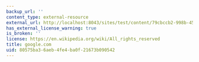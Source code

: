 ```yaml
---
backup_url: ''
content_type: external-resource
external_url: http://localhost:8043/sites/test/content/79cbccb2-998b-4548-96be-90a1cc57fa9e/?ocw_resource_link_uuid=79cbccb2-998b-4548-96be-90a1cc57fa9e&ocw_resource_link_suffix=
has_external_license_warning: true
is_broken: ''
license: https://en.wikipedia.org/wiki/All_rights_reserved
title: google.com
uid: 80575ba3-6aeb-4fe4-ba0f-21673b090542
---
```

